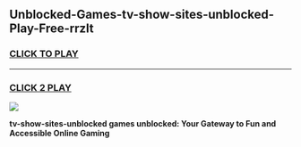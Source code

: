 
## Unblocked-Games-tv-show-sites-unblocked-Play-Free-rrzlt
<h3>
<a href="https://premium76.site?title=tv-show-sites-unblocked&ref=12A">CLICK TO PLAY</a></h3>
<hr>

<h3>
<a href="https://premium76.site?title=tv-show-sites-unblocked&ref=12A">CLICK 2 PLAY</a>
  
</h3>

<a href="https://premium76.site?title=tv-show-sites-unblocked&ref=12A"><img src="https://clearcache.store/games.png"></a>


**tv-show-sites-unblocked games unblocked: Your Gateway to Fun and Accessible Online Gaming**
